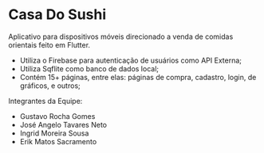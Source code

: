 # Casa Do Sushi

Aplicativo para dispositivos móveis direcionado a venda de comidas orientais feito em Flutter.

- Utiliza o Firebase para autenticação de usuários como API Externa;
- Utiliza Sqflite como banco de dados local;
- Contém 15+ páginas, entre elas: páginas de compra, cadastro, login, de gráficos, e outros;

Integrantes da Equipe:
- Gustavo Rocha Gomes
- José Angelo Tavares Neto
- Ingrid Moreira Sousa
- Erik Matos Sacramento
